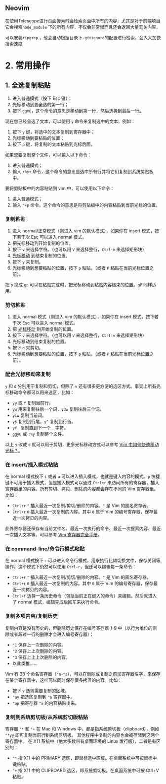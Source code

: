 ## Neovim

在使用Telescope进行页面搜索时会检索页面中所有的内容，尤其是对于前端项目它会搜索`node_module` 下的所有内容，不仅会非常慢而且还会返回大量无关内容。

可以安装`ripgrep` ，他会自动根据目录下`.gitignore`的配置进行检索，会大大加快搜索速度



# 2. 常用操作

## 1. 全选复制粘贴

1. 进入普通模式（按下 Esc 键）；
2. 光标移动到要全选的第一行；
3. 按下 `ggVG`，这个命令的意思是移动到第一行，然后选择到最后一行。

现在您已经全选了文本，可以使用 `y` 命令来复制选中的文本，例如：

1. 按下 `y` 键，将选中的文本复制到寄存器中；
2. 光标移动到要粘贴的位置；
3. 按下 `p` 键，将复制的文本粘贴到光标后面。

如果您要复制整个文件，可以输入以下命令：

1. 进入普通模式；
2. 输入 `:%y+` 命令，这个命令的意思是选中所有行并将它们复制到系统剪贴板中。

要将剪贴板中的内容粘贴到 vim 中，可以使用以下命令：

1. 进入普通模式；
2. 输入 `"+p` 命令，这个命令的意思是将剪贴板中的内容粘贴到当前光标的位置。

### 复制粘贴

1. 进入 normal/正常模式（刚进入 vim 的默认模式），如果你在 insert 模式，按下若干次 Esc 可以进入 normal 模式。
2. 把光标移动到开始复制的位置。
3. 按下 `v` 来选择字符。（也可以用 `V` 来选择整行，`Ctrl-v` 来选择矩形块）
4. [光标移动](https://harttle.land/2015/11/07/vim-cursor.html) 到结束复制的位置。
5. 按下 `y` 来复制。
6. 光标移动到想要粘贴的位置，按下 `p` 粘贴。（或者 `P` 粘贴在当前光标位置之前）。

把 `p` 换成 `gp` 可以在粘贴完成时，把光标移动到粘贴内容结束的位置。`gP` 同样适用。

### 剪切粘贴

1. 进入 normal 模式（刚进入 vim 的默认模式），如果你在 insert 模式，按下若干次 Esc 可以进入 normal 模式。
2. 把 [光标移动](https://harttle.land/2015/11/07/vim-cursor.html) 到开始复制的位置。
3. 按下 `v` 来选择字符。（也可以用 `V` 来选择整行，`Ctrl-v` 来选择矩形块）
4. 光标移动到结束复制的位置。
5. 按下 `d` 来剪切。
6. 光标移动到想要粘贴的位置，按下 `p` 粘贴。（或者 `P` 粘贴在当前光标位置之前）。

### 配合光标移动来复制

`y` 和 `d` 分别用于复制和剪切，但除了 `v` 还有很多更方便的选区方式。事实上所有光标移动命令都可以用来选区，比如：

- `yy` 或 `Y` 复制当前行。
- `yw` 用来复制往后一个词，`y3w` 复制往后三个词。
- `yiw` 复制当前词。
- `y$` 复制到行尾，`y^` 复制到行首。
- `yf.` 复制直到下一个 `.` 字符。
- `ggyG` 或 `:%y` 复制整个文件。

以上 `y` 改成 `d` 就可以用于剪切，更多光标移动方式可以参考 [Vim 中如何快速移动光标？](https://harttle.land/2015/11/07/vim-cursor.html)。

### 在 insert/插入模式粘贴

在 normal 模式按下 `i` 或者 `a` 可以进入插入模式，也就是键入内容的模式。`p` 快捷键不可用于插入模式，但是插入模式可以通过 `Ctrl+r` 来访问所有的寄存器，插入寄存器里的内容。所有剪切、拷贝、删除的内容都会存在不同的 Vim 寄存器里。比如：

- `Ctrl+r` `"` 插入最近一次复制/剪切/删除的内容。`"` 是 Vim 的匿名寄存器。
- `Ctrl+r` `0` 插入最近一次复制的内容。其中 `0` 属于 Vim 的编号寄存器，保存最近一次拷贝的内容。

此外寄存器还保存有当前文件名、最近一次执行的命令、最近一次搜索内容、最近一次插入文本等。可以参考 [Vim 寄存器完全手册](https://harttle.land/2016/07/25/vim-registers.html)。

### 在 command-line/命令行模式粘贴

在 normal 模式按下 `:` 可以进入命令行模式，用来执行比如切换文件，保存关闭等操作。这个模式下仍然可以使用 `Ctrl-r`，但还可以编辑每一条命令：

- `Ctrl+r` `"` 插入最近一次复制/剪切/删除的内容。`"` 是 Vim 的匿名寄存器。
- `Ctrl+r` `0` 插入最近一次复制的内容。其中 `0` 属于 Vim 的编号寄存器，保存最近一次拷贝的内容。
- `Ctrl+f` 选择一条历史命令（包括当前正在键入的命令）来编辑。然后就进入了 normal 模式，编辑完成后回车来执行命令。

### 复制多项内容/复制历史

复制内容是没有历史的，但删除历史保存在编号寄存器 1-9 中（以行为单位的删除或者超过一行的删除才会进入编号寄存器）：

- `"1` 保存上一次删除的内容。
- `"2` 保存上上次删除的内容。
- `"3` 保存上上上次删除的内容。
- 以此类推……

Vim 有 26 个命名寄存器（`"a`-`"z`），可以在删除或复制之前加寄存器名字，来保存在某个寄存器中，这样可以同时保存很多拷贝的内容。比如：

- 按下 `v` 选则需要复制的区域。
- `"ay` 把选区复制到 `"a` 寄存器中。
- `"ap` 把寄存器 `"a` 的内容粘贴出来。

### 复制到系统剪切板/从系统剪切版粘贴

寄存器 `"*` 和 `"+` 在 Mac 和 Windows 中，都是指系统剪切板（clipboard），例如 `"*yy` 即可复制当前行到系统剪切板。 其他程序中复制的内容也会被存储到这两个寄存器中。 在 X11 系统中（绝大多数带有桌面环境的 Linux 发行版），二者是有区别的：

- `"*` 指 X11 中的 PRIMARY 选区，即鼠标选中区域。在桌面系统中可按鼠标中键粘贴。
- `"+` 指 X11 中的 CLIPBOARD 选区，即系统剪切板。在桌面系统中可按 Ctrl+V 粘贴。
